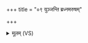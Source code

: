 +++
title = "०९ युञ्जन्ति ब्रध्नमरुषम्"

+++
<details><summary>मूलम् (VS)</summary>

यु॒ञ्जन्ति॑ ब्र॒ध्नम॑रु॒षं चर॑न्तं॒ परि॑ त॒स्थुषः॑। रोच॑न्ते रोच॒ना दि॒वि ॥
</details>